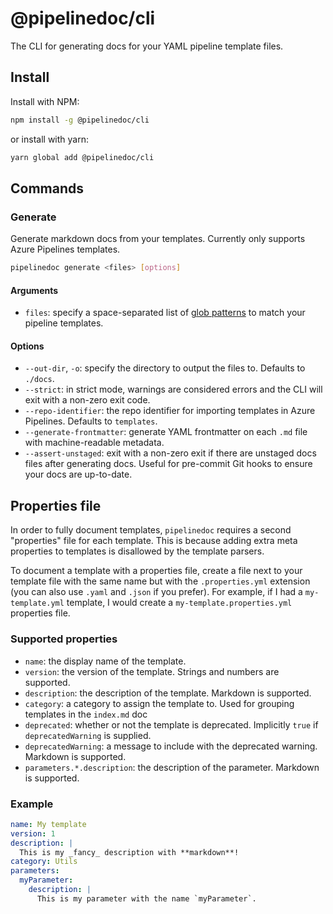 # @pipelinedoc/cli

The CLI for generating docs for your YAML pipeline template files.

## Install

Install with NPM:

```sh
npm install -g @pipelinedoc/cli
```

or install with yarn:

```sh
yarn global add @pipelinedoc/cli
```

## Commands

### Generate

Generate markdown docs from your templates. Currently only supports Azure Pipelines templates.

```sh
pipelinedoc generate <files> [options]
```

#### Arguments

- `files`: specify a space-separated list of [glob patterns](https://www.npmjs.com/package/glob) to
  match your pipeline templates.

#### Options

- `--out-dir`, `-o`: specify the directory to output the files to. Defaults to `./docs`.
- `--strict`: in strict mode, warnings are considered errors and the CLI will exit with a non-zero
  exit code.
- `--repo-identifier`: the repo identifier for importing templates in Azure Pipelines. Defaults to
  `templates`.
- `--generate-frontmatter`: generate YAML frontmatter on each `.md` file with machine-readable
  metadata.
- `--assert-unstaged`: exit with a non-zero exit if there are unstaged docs files after generating
  docs. Useful for pre-commit Git hooks to ensure your docs are up-to-date.

## Properties file

In order to fully document templates, `pipelinedoc` requires a second "properties" file for each
template. This is because adding extra meta properties to templates is disallowed by the template
parsers.

To document a template with a properties file, create a file next to your template file with the
same name but with the `.properties.yml` extension (you can also use `.yaml` and `.json` if you
prefer). For example, if I had a `my-template.yml` template, I would create a
`my-template.properties.yml` properties file.

### Supported properties

- `name`: the display name of the template.
- `version`: the version of the template. Strings and numbers are supported.
- `description`: the description of the template. Markdown is supported.
- `category`: a category to assign the template to. Used for grouping templates in the `index.md`
  doc
- `deprecated`: whether or not the template is deprecated. Implicitly `true` if `deprecatedWarning`
  is supplied.
- `deprecatedWarning`: a message to include with the deprecated warning. Markdown is supported.
- `parameters.*.description`: the description of the parameter. Markdown is supported.

### Example

```yaml
name: My template
version: 1
description: |
  This is my _fancy_ description with **markdown**!
category: Utils
parameters:
  myParameter:
    description: |
      This is my parameter with the name `myParameter`.
```
